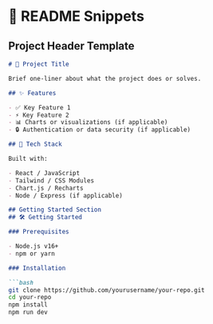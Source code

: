 # 📘 README Snippets

## Project Header Template

```md
# 🚀 Project Title

Brief one-liner about what the project does or solves.

## ✨ Features

- ✅ Key Feature 1
- ⚡ Key Feature 2
- 📊 Charts or visualizations (if applicable)
- 🔒 Authentication or data security (if applicable)

## 🔧 Tech Stack

Built with:

- React / JavaScript
- Tailwind / CSS Modules
- Chart.js / Recharts
- Node / Express (if applicable)

## Getting Started Section
## 🛠️ Getting Started

### Prerequisites

- Node.js v16+
- npm or yarn

### Installation

```bash
git clone https://github.com/yourusername/your-repo.git
cd your-repo
npm install
npm run dev

